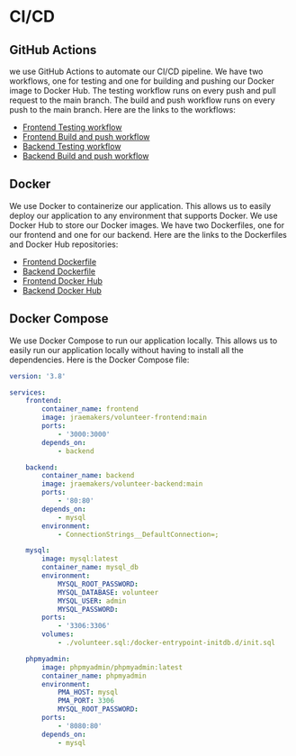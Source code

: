 # CI/CD

## GitHub Actions

we use GitHub Actions to automate our CI/CD pipeline. We have two workflows, one for testing and one for building and pushing our Docker image to Docker Hub. The testing workflow runs on every push and pull request to the main branch. The build and push workflow runs on every push to the main branch. Here are the links to the workflows:

-   [Frontend Testing workflow](https://github.com/VolunteerConnect/VolunteerFrontend/blob/main/.github/workflows/test.yml)
-   [Frontend Build and push workflow](https://github.com/VolunteerConnect/VolunteerFrontend/blob/main/.github/workflows/main.yml)
-   [Backend Testing workflow](https://github.com/VolunteerConnect/VolunteerBackend/blob/main/.github/workflows/test.yml)
-   [Backend Build and push workflow](https://github.com/VolunteerConnect/VolunteerBackend/blob/main/.github/workflows/main.yml)

## Docker

We use Docker to containerize our application. This allows us to easily deploy our application to any environment that supports Docker. We use Docker Hub to store our Docker images. We have two Dockerfiles, one for our frontend and one for our backend. Here are the links to the Dockerfiles and Docker Hub repositories:

-   [Frontend Dockerfile](https://github.com/VolunteerConnect/VolunteerFrontend/blob/main/Dockerfile)
-   [Backend Dockerfile](https://github.com/VolunteerConnect/VolunteerBackend/blob/main/Dockerfile)
-   [Frontend Docker Hub](https://hub.docker.com/r/jraemakers/volunteer-frontend)
-   [Backend Docker Hub](https://hub.docker.com/r/jraemakers/volunteer-backend)

## Docker Compose

We use Docker Compose to run our application locally. This allows us to easily run our application locally without having to install all the dependencies. Here is the Docker Compose file:

```yaml
version: '3.8'

services:
    frontend:
        container_name: frontend
        image: jraemakers/volunteer-frontend:main
        ports:
            - '3000:3000'
        depends_on:
            - backend

    backend:
        container_name: backend
        image: jraemakers/volunteer-backend:main
        ports:
            - '80:80'
        depends_on:
            - mysql
        environment:
            - ConnectionStrings__DefaultConnection=;

    mysql:
        image: mysql:latest
        container_name: mysql_db
        environment:
            MYSQL_ROOT_PASSWORD:
            MYSQL_DATABASE: volunteer
            MYSQL_USER: admin
            MYSQL_PASSWORD:
        ports:
            - '3306:3306'
        volumes:
            - ./volunteer.sql:/docker-entrypoint-initdb.d/init.sql

    phpmyadmin:
        image: phpmyadmin/phpmyadmin:latest
        container_name: phpmyadmin
        environment:
            PMA_HOST: mysql
            PMA_PORT: 3306
            MYSQL_ROOT_PASSWORD:
        ports:
            - '8080:80'
        depends_on:
            - mysql
```
